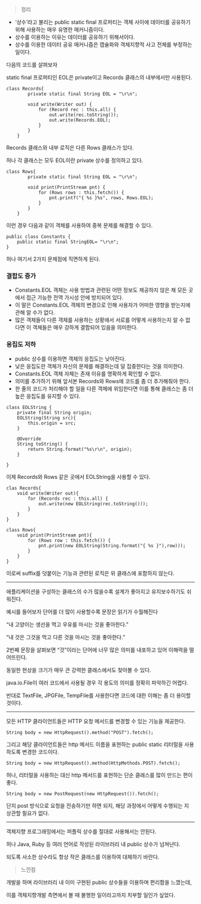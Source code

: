 > 정리
> 

- ‘상수’라고 불리는 public static final 프로퍼티는 객체 사이에 데이터를 공유하기 위해 사용하는 매우 유명한 매커니즘이다.
- 상수를 이용하는 이유는 데이터를 공유하기 위해서이다.
- 상수를 이용한 데이터 공유 매커니즘은 캡슐화와 객체지향적 사고 전체를 부정하는 일이다.

다음의 코드를 살펴보자

static final 프로퍼티인 EOL은 private이고 Records 클래스의 내부에서만 사용된다. 

```
class Records{
        private static final String EOL = "\r\n";
        
        void write(Writer out) {
            for (Record rec : this.all) {
                out.write(rec.toString());
                out.write(Records.EOL);
            }
        }
    }
```

Records 클래스와 내부 로직은 다른 Rows 클래스가 있다. 

허나 각 클래스는 모두 EOL이란 private 상수를 정의하고 있다. 

```
class Rows{
        private static final String EOL = "\r\n";
       
        void print(PrintStream pnt) {
            for (Rows rows : this.fetch()) {
                pnt.printf("{ %s }%s", rows, Rows.EOL);
            }
        }
    }
```

이런 경우 다음과 같이 객체를 사용하여 중복 문제를 해결할 수 있다. 

```
public class Constants {
    public static final StringEOL= "\r\n";
}

```

허나 여기서 2가지 문제점에 직면하게 된다. 

### 결합도 증가

- Constants.EOL 객체는 사용 방법과 관련된 어떤 정보도 제공하지 않은 채 모든 곳에서 접근 가능한 전역 가시성 안에 방치되어 있다.
- 이 말은 Constants.EOL 객체의 변경으로 인해 사용자가 어떠한 영향을 받는지에 관해 알 수가 없다.
- 많은 객체들이 다른 객체를 사용하는 상황에서 서로를 어떻게 사용하는지 알 수 없다면 이 객체들은 매우 강하게 결합되어 있음을 의미한다.

### 응집도 저하

- public 상수를 이용하면 객체의 응집도는 낮아진다.
- 낮은 응집도란 객체가 자신의 문제를 해결하는데 덜 집중한다는 것을 의미한다.
- Constants.EOL 객체 자체는 존재 이유를 명확하게 확인할 수 없다.
- 의미를 추가하기 위해 앞서본 Records와 Rows에 코드를 좀 더 추가해줘야 한다.
- 한 줄의 코드가 처리해야 할 일을 다른 객체에 위임한다면 이를 통해 클래스는 좀 더 높은 응집도를 유지할 수 있다.

```
class EOLString {
    private final String origin;
    EOLString(String src){
        this.origin = src;
    }

    @Override
    String toString() {
        return String.format("%s\r\n", origin);
    }

}
```

이제 Records와 Rows 같은 곳에서 EOLString을 사용할 수 있다. 

```
clas Records{
    void write(Writer out){
        for (Records rec : this.all) {
            out.write(new EOLString(rec.toString()));
        }
    }
}
```

```
class Rows{
    void print(PrintStream pnt){
        for (Rows row : this.fetch()) {
            pnt.print(new EOLString(String.format("{ %s }"),row)));
        }
    }
}
```

이로써 suffix를 덧붙이는 기능과 관련된 로직은 위 클래스에 포함하지 않는다. 

---

애플리케이션을 구성하는 클래스의 수가 많을수록 설계가 좋아지고 유지보수하기도 쉬워진다. 

예시를 들어보자 단어를 더 많이 사용할수록 문장은 읽기가 수월해진다

“내 고양이는 생선을 먹고 우유를 마시는 것을 좋아한다.”

“내 것은 그것을 먹고 다른 것을 마시는 것을 좋아한다.”

2번째 문장을 살펴보면 “것”이라는 단어에 너무 많은 의미를 내포하고 있어 이해력을 떨어뜨린다. 

동일한 현상을 크기가 매우 큰 강력한 클래스에서도 찾아볼 수 있다. 

java.io.File이 여러 코드에서 사용될 경우 각 용도의 의미를 정확히 파악하긴 어렵다. 

반대로 TextFile, JPGFile, TempFile를 사용한다면 코드에 대한 이해는 좀 더 용이할 것이다. 

---

모든 HTTP 클라이언트들은 HTTP 요청 메서드를 변경할 수 있는 기능을 제공한다. 

 `String body = new HttpRequest().method("POST").fetch();`

그리고 해당 클라이언트들은 http 메서드 이름을 표현하는 public static 리터럴을 사용하도록 변경한 코드이다. 

`String body = new HttpRequest().method(HttpMethods.POST).fetch();`

허나, 리터럴을 사용하는 대신 http 메서드를 표현하는 단순 클래스를 많이 만드는 편이 좋다. 

`String body = new PostRequest(new HttpRequest()).fetch();`

단지 post 방식으로 요청을 전송하기만 하면 되지, 해당 과정에서 어떻게 수행되는 지 상관할 필요가 없다. 

---

객체지향 프로그래밍에서는 퍼플릭 상수를 절대로 사용해서는 안된다. 

허나 Java, Ruby 등 여러 언어로 작성된 라이브러리 내 public 상수가 넘쳐난다.

되도록 사소한 상수라도 항상 작은 클래스를 이용하여 대체하기 바란다. 

> 느낀점
> 

개발을 하며 라이브러리 내 이미 구현된 public 상수들을 이용하며 편리함을 느꼈는데, 

이를 객체지향개발 측면에서 볼 때 불행한 일이라고까지 치부할 일인가 싶었다.
